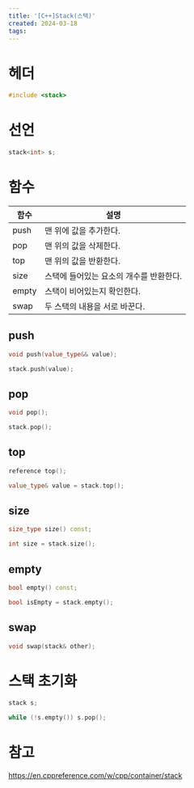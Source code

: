 ```yaml
---
title: '[C++]Stack(스택)'
created: 2024-03-18
tags:
---
```


# 헤더

```cpp
#include <stack>
```

# 선언

```cpp
stack<int> s;
```

# 함수

| 함수  | 설명                                    |
| ----- | --------------------------------------- |
| push  | 맨 위에 값을 추가한다.                  |
| pop   | 맨 위의 값을 삭제한다.                  |
| top   | 맨 위의 값을 반환한다.                  |
| size  | 스택에 들어있는 요소의 개수를 반환한다. |
| empty | 스택이 비어있는지 확인한다.             |
| swap  | 두 스택의 내용을 서로 바꾼다.           |

## push

```cpp
void push(value_type&& value);

stack.push(value);
```

## pop

```cpp
void pop();

stack.pop();
```

## top

```cpp
reference top();

value_type& value = stack.top();
```

## size

```cpp
size_type size() const;

int size = stack.size();
```

## empty

```cpp
bool empty() const;

bool isEmpty = stack.empty();
```

## swap

```cpp
void swap(stack& other);
```

# 스택 초기화

```cpp
stack s;

while (!s.empty()) s.pop();
```

# 참고

https://en.cppreference.com/w/cpp/container/stack
